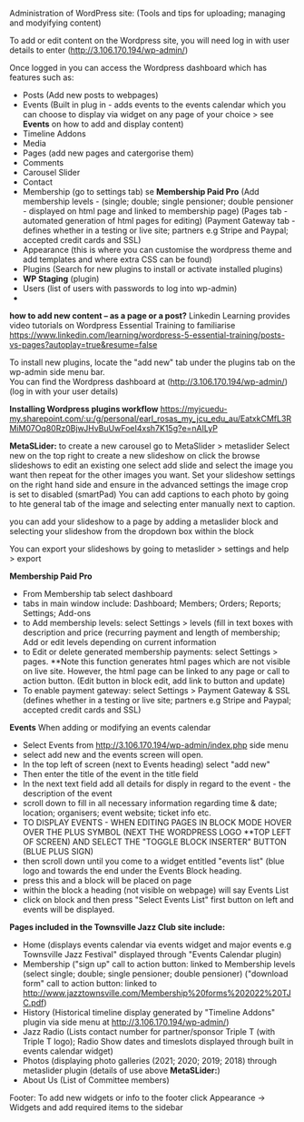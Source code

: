 Administration of WordPress site: (Tools and tips for uploading; managing and modyifying content)

To add or edit content on the Wordpress site, you will need log in with user details to enter (http://3.106.170.194/wp-admin/)

Once logged in you can access the Wordpress dashboard which has features such as: 
- Posts (Add new posts to webpages)
- Events (Built in plug in - adds events to the events calendar which you can choose to display via widget on any page of your choice > see **Events** on how to add and display content)
- Timeline Addons
- Media
- Pages (add new pages and catergorise them)
- Comments
- Carousel Slider
- Contact
- Membership (go to settings tab) se **Membership Paid Pro**
  (Add membership levels - (single; double; single pensioner; double pensioner - displayed on html page and linked to membership page)
  (Pages tab - automated generation of html pages for editing)
  (Payment Gateway tab - defines whether in a testing or live site; partners e.g Stripe and Paypal; accepted credit cards and SSL)
- Appearance (this is where you can customise the wordpress theme and add templates and where extra CSS can be found)
- Plugins (Search for new plugins to install or activate installed plugins)
- **WP Staging** (plugin)
- Users (list of users with passwords to log into wp-admin)
- 

**how to add new content – as a page or a post?**
Linkedin Learning provides video tutorials on Wordpress Essential Training to familiarise 
https://www.linkedin.com/learning/wordpress-5-essential-training/posts-vs-pages?autoplay=true&resume=false

To install new plugins, locate the "add new" tab under the plugins tab on the wp-admin side menu bar.  
You can find the Wordpress dashboard at (http://3.106.170.194/wp-admin/) (log in with your user details)

**Installing Wordpress plugins workflow**
https://myjcuedu-my.sharepoint.com/:u:/g/personal/earl_rosas_my_jcu_edu_au/EatxkCMfL3RMiM07Oq80Rz0BjwJHvBuUwFoeI4xsh7K15g?e=nAILyP

**MetaSLider:**
to create a new carousel
go to MetaSlider > metaslider
Select new on the top right to create a new slideshow on click the browse slideshows to edit an existing one
select add slide and select the image you want then repeat for the other images you want.
Set your slideshow settings on the right hand side and ensure in the advanced settings the image crop is set to disabled (smartPad)
You can add captions to each photo by going to hte general tab of the image and selecting enter manually next to caption.

you can add your slideshow to a page by adding a metaslider block and selecting your slideshow from the dropdown box within the block

You can export your slideshows by going to metaslider > settings and help > export

**Membership Paid Pro**
- From Membership tab select dashboard
- tabs in main window include: Dashboard; Members; Orders; Reports; Settings; Add-ons
- to Add membership levels: select Settings > levels (fill in text boxes with description and price (recurring payment and length of membership;  Add or edit levels depending on current information
- to Edit or delete generated membership payments:  select Settings > pages.  **Note this function generates html pages which are not visible on live site.  However, the html page can be linked to any page or call to action button.  (Edit button in block edit, add link to button and update)
- To enable payment gateway: select Settings > Payment Gateway & SSL (defines whether in a testing or live site; partners e.g Stripe and Paypal; accepted credit cards and SSL)

**Events**
When adding or modifying an events calendar
- Select Events from http://3.106.170.194/wp-admin/index.php side menu
- select add new and the events screen will open.
- In the top left of screen (next to Events heading) select "add new"
- Then enter the title of the event in the title field
- In the next text field add all details for disply in regard to the event - the description of the event
- scroll down to fill in all necessary information regarding time & date; location; organisers; event website; ticket info etc.
- TO DISPLAY EVENTS - WHEN EDITING PAGES IN BLOCK MODE HOVER OVER THE PLUS SYMBOL (NEXT THE WORDPRESS LOGO **TOP LEFT OF SCREEN) AND SELECT THE "TOGGLE BLOCK INSERTER" BUTTON (BLUE PLUS SIGN)
- then scroll down until you come to a widget entitled "events list" (blue logo and towards the end under the Events Block heading.
- press this and a block will be placed on page
- within the block a heading (not visible on webpage) will say Events List
- click on block and then press "Select Events List" first button on left and events will be displayed.

**Pages included in the Townsville Jazz Club site include:**
- Home 
  (displays events calendar via events widget and major events e.g Townsville Jazz Festival" displayed through "Events  Calendar plugin)
- Membership 
  ("sign up" call to action button: linked to Membership levels (select single; double; single pensioner; double pensioner)
  ("download form" call to action button: linked to http://www.jazztownsville.com/Membership%20forms%202022%20TJC.pdf)
- History (Historical timeline display generated by "Timeline Addons" plugin via side menu at http://3.106.170.194/wp-admin/)
- Jazz Radio (Lists contact number for partner/sponsor Triple T (with Triple T logo); Radio Show dates and timeslots displayed through built in events calendar widget)
- Photos (displaying photo galleries (2021; 2020; 2019; 2018) through metaslider plugin (details of use above **MetaSLider:**)
- About Us (List of Committee members)

Footer: To add new widgets or info to the footer click Appearance -> Widgets and add required items to the sidebar


